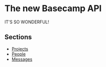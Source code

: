 The new Basecamp API
====================

IT'S SO WONDERFUL!

Sections
--------

* [Projects](https://github.com/37signals/bcx-api/blob/master/sections/projects.md)
* [People](https://github.com/37signals/bcx-api/blob/master/sections/people.md)
* [Messages](https://github.com/37signals/bcx-api/blob/master/sections/messages.md)